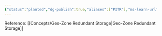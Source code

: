 ```yaml
---
{"status":"planted","dg-publish":true,"aliases":["PITR"],"ms-learn-url":"https://learn.microsoft.com/en-us/azure/azure-sql/managed-instance/point-in-time-restore?view=azuresql&tabs=azure-portal","tags":["concept/SRE/cloud/azure"],"definition":"Point-in-time restore is useful in recovery scenarios, like for an incident that's caused by error or failure, when data doesn't load correctly, or if crucial data is deleted.","creation_date":"2024-05-02 18:40","permalink":"/concepts/point-in-time-restore/","dgPassFrontmatter":true}
---
```


Reference: [[Concepts/Geo-Zone Redundant Storage\|Geo-Zone Redundant Storage]]
